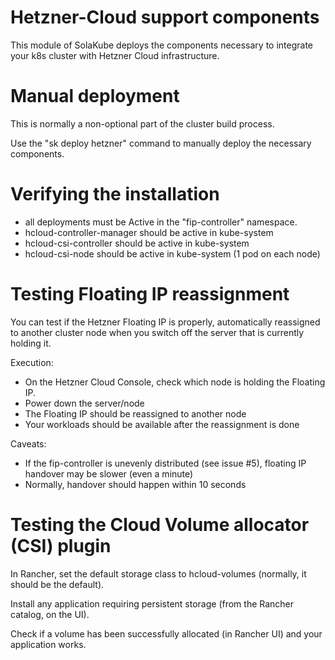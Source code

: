 # Hetzner-Cloud support components

This module of SolaKube deploys the components necessary to integrate your k8s cluster with Hetzner Cloud infrastructure.

# Manual deployment

This is normally a non-optional part of the cluster build process.

Use the "sk deploy hetzner" command to manually deploy the necessary components.


# Verifying the installation

- all deployments must be Active in the "fip-controller" namespace.
- hcloud-controller-manager should be active in kube-system
- hcloud-csi-controller should be active in kube-system
- hcloud-csi-node should be active in kube-system (1 pod on each node)

# Testing Floating IP reassignment

You can test if the Hetzner Floating IP is properly, automatically reassigned to another cluster node when you switch off the server that is currently holding it.

Execution:
- On the Hetzner Cloud Console, check which node is holding the Floating IP.
- Power down the server/node
- The Floating IP should be reassigned to another node
- Your workloads should be available after the reassignment is done

Caveats:
- If the fip-controller is unevenly distributed (see issue #5), floating IP handover may be slower (even a minute)
- Normally, handover should happen within 10 seconds

# Testing the Cloud Volume allocator (CSI) plugin

In Rancher, set the default storage class to hcloud-volumes (normally, it should be the default).

Install any application requiring persistent storage (from the Rancher catalog, on the UI).

Check if a volume has been successfully allocated (in Rancher UI) and your application works. 